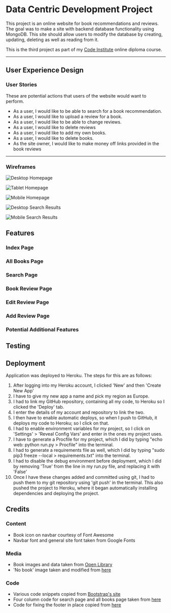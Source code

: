 # Data Centric Development Project

This project is an online website for book recommendations and reviews. The goal was to make a site with backend database functionality using MongoDB. This site should allow users to modify the database by creating, updating, deleting as well as reading from it.

This is the third project as part of my [Code Institute](https://codeinstitute.net/) online diploma course.

---

## User Experience Design

### User Stories

These are potential actions that users of the website would want to perform. 

* As a user, I would like to be able to search for a book recommendation.
* As a user, I would like to upload a review for a book.
* As a user, I would like to be able to change reviews.
* As a user, I would like to delete reviews
* As a user, I would like to add my own books.
* As a user, I would like to delete books.
* As the site owner, I would like to make money off links provided in the book reviews

---

### Wireframes

![Desktop Homepage](wireframes/home-desktop.jpg "Desktop Homepage")

![Tablet Homepage](wireframes/home-tablet.jpg "Tablet Homepage")

![Mobile Homepage](wireframes/home-mobile.jpg "Mobile Homepage")

![Desktop Search Results](wireframes/search-desktop.jpg "Desktop Search Results")

![Mobile Search Results](wireframes/search-mobile.jpg "Mobile Search Results")

## Features

### Index Page

### All Books Page

### Search Page

### Book Review Page

### Edit Review Page

### Add Review Page

### Potential Additional Features


## Testing

## Deployment

Application was deployed to Heroku. The steps for this are as follows:

1. After logging into my Heroku account, I clicked 'New' and then 'Create New App'
2. I have to give my new app a name and pick my region as Europe.
3. I had to link my GitHub repository, containing all my code, to Heroku so I clicked the 'Deploy' tab.
4. I enter the details of my account and repository to link the two.
5. I then have to enable automatic deploys, so when I push to GitHub, it deploys my code to Heroku; so I click on that.
6. I had to enable environment variables for my project, so I click on 'Settings' > 'Reveal Config Vars' and enter in the ones my project uses.
7. I have to generate a Procfile for my project, which I did by typing "echo web: python run.py > Procfile" into the terminal.
8. I had to generate a requirements file as well, which I did by typing "sudo pip3 freeze --local > requirements.txt" into the terminal.
9. I had to disable the debug environment before deployment, which I did by removing 'True' from the line in my run.py file, and replacing it with 'False'
10. Once I have these changes added and committed using git, I had to push them to my git repository using 'git push' in the terminal. This also pushed the project to Heroku, where it began automatically installing dependencies and deploying the project.


## Credits

### Content

* Book icon on navbar courtesy of Font Awesome
* Navbar font and general site font taken from Google Fonts

### Media

* Book images and data taken from [Open Library](openlibrary.org)
* 'No book' image taken and modified from [here](https://cdn.pixabay.com/photo/2018/01/17/18/43/book-3088777_1280.png)


### Code

* Various code snippets copied from [Bootstrap's site](https://getbootstrap.com/)
* Four column code for search page and all books page taken from [here](https://startbootstrap.com/snippets/portfolio-four-column/)
* Code for fixing the footer in place copied from [here](https://www.freecodecamp.org/news/how-to-keep-your-footer-where-it-belongs-59c6aa05c59c/)